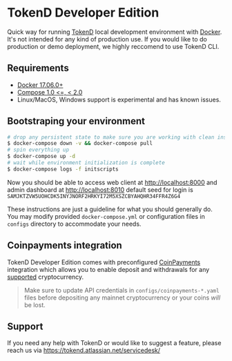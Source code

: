# TokenD Developer Edition

Quick way for running [TokenD](https://tokend.io) local development environment with [Docker](https://www.docker.com). It's not intended for any kind of production use. If you would like to do production or demo deployment, we highly reccomend to use TokenD CLI.

## Requirements

* [Docker 17.06.0+](https://www.docker.com/get-started)
* [Compose 1.0 <=, < 2.0](https://docs.docker.com/compose/install/)
* Linux/MacOS, Windows support is experimental and has known issues.

## Bootstraping your environment

```sh
# drop any persistent state to make sure you are working with clean install
$ docker-compose down -v && docker-compose pull
# spin everything up
$ docker-compose up -d
# wait while environment initialization is complete
$ docker-compose logs -f initscripts
```

Now you should be able to access web client at [http://localhost:8000](http://localhost:8000) and admin dashboard at [http://localhost:8010](http://localhost:8010) default seed for login is `SAMJKTZVW5UOHCDK5INYJNORF2HRKYI72M5XSZCBYAHQHR34FFR4Z6G4`

These instructions are just a guideline for what you should generally do. You may modify provided `docker-compose.yml` or configuration files in `configs` directory to accommodate your needs.

## Coinpayments integration

TokenD Developer Edition comes with preconfigured [CoinPayments](https://www.coinpayments.net/) integration which allows you to enable deposit and withdrawals for any [supported](https://www.coinpayments.net/supported-coins) cryptocurrency.

> Make sure to update API credentials in `configs/coinpayments-*.yaml` files before depositing any mainnet cryptocurrency or your coins *will* be lost.

## Support

If you need any help with TokenD or would like to suggest a feature, please reach us via https://tokend.atlassian.net/servicedesk/
